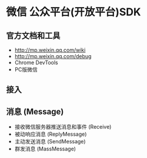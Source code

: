 # 微信 公众平台(开放平台)SDK

## 官方文档和工具

* http://mp.weixin.qq.com/wiki
* http://mp.weixin.qq.com/debug
* Chrome DevTools
* PC版微信


## 接入

## 消息 (Message)

* 接收微信服务器推送消息和事件 (Receive)
* 被动响应消息 (ReplyMessage)
* 主动发送消息 (SendMessage)
* 群发消息 (MassMessage)

